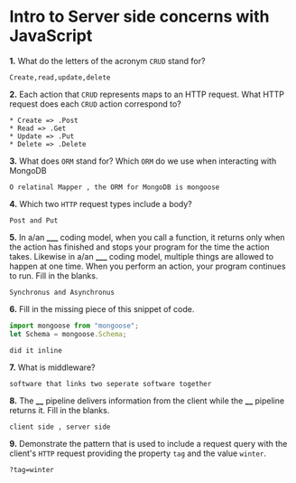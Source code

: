 # Intro to Server side concerns with JavaScript

**1.** What do the letters of the acronym `CRUD` stand for?

<!-- enter you answer in the space below -->

```
Create,read,update,delete
```

**2.** Each action that `CRUD` represents maps to an HTTP request. What HTTP request does each `CRUD` action correspond to?

<!-- enter you answer in the space below -->

```
* Create => .Post
* Read => .Get
* Update => .Put
* Delete => .Delete

```

**3.** What does `ORM` stand for? Which `ORM` do we use when interacting with MongoDB

<!-- enter you answer in the space below -->

```
O relatinal Mapper , the ORM for MongoDB is mongoose
```

**4.** Which two `HTTP` request types include a body?

<!-- enter you answer in the space below -->

```
Post and Put
```

**5.** In a/an **\_\_\_** coding model, when you call a function, it returns only when the action has finished and stops your program for the time the action takes. Likewise in a/an **\_\_\_** coding model, multiple things are allowed to happen at one time. When you perform an action, your program continues to run. Fill in the blanks.

<!-- enter you answer in the space below -->

```
Synchronus and Asynchronus

```

**6.** Fill in the missing piece of this snippet of code.

```js
import mongoose from "mongoose";
let Schema = mongoose.Schema;
```

<!-- enter you answer in the space below -->

```
did it inline
```

**7.** What is middleware?

<!-- enter you answer in the space below -->

```
software that links two seperate software together
```

**8.** The **\_\_** pipeline delivers information from the client while the **\_\_** pipeline returns it. Fill in the blanks.

<!-- enter you answer in the space below -->

```
client side , server side
```

**9.**
Demonstrate the pattern that is used to include a request query with the client's `HTTP` request providing the property `tag` and the value `winter`.

<!-- enter you answer in the space below -->

```
?tag=winter
```
